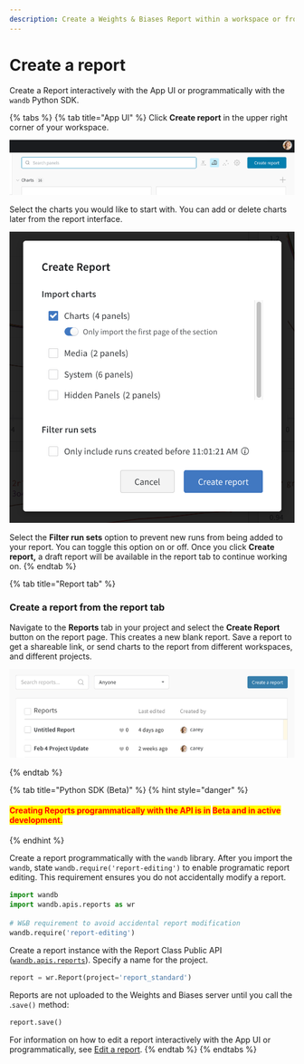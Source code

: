```yaml
---
description: Create a Weights & Biases Report within a workspace or from the report tab.
---
```


# Create a report

Create a Report interactively with the App UI or programmatically with the `wandb` Python SDK.

{% tabs %}
{% tab title="App UI" %}
Click **Create report** in the upper right corner of your workspace.

![](<../../.gitbook/assets/image (176) (2).png>)

Select the charts you would like to start with. You can add or delete charts later from the report interface.

![](<../../.gitbook/assets/Screen Shot 2021-11-17 at 11.01.32 AM.png>)

Select the **Filter run sets** option to prevent new runs from being added to your report. You can toggle this option on or off. Once you click **Create report,** a draft report will be available in the report tab to continue working on.
{% endtab %}

{% tab title="Report tab" %}
### Create a report from the report tab‌ <a href="#2.-from-the-report-page" id="2.-from-the-report-page"></a>

Navigate to the **Reports** tab in your project and select the **Create Report** button on the report page. This creates a new blank report. Save a report to get a shareable link, or send charts to the report from different workspaces, and different projects.

![](<../../.gitbook/assets/image (180).png>)


{% endtab %}

{% tab title="Python SDK (Beta)" %}
{% hint style="danger" %}
#### <mark style="color:red;">Creating Reports programmatically with the API is in</mark> <mark style="color:red;">**Beta and in active development.**</mark>
{% endhint %}

Create a report programmatically with the `wandb` library. After you import the `wandb`, state `wandb.require('report-editing')` to enable programatic report editing. This requirement ensures you do not accidentally modify a report.

```python
import wandb
import wandb.apis.reports as wr

# W&B requirement to avoid accidental report modification
wandb.require('report-editing')
```

Create a report instance with the Report Class Public API ([`wandb.apis.reports`](https://docs.wandb.ai/ref/python/public-api/api#reports)). Specify a name for the project.

```python
report = wr.Report(project='report_standard')
```

Reports are not uploaded to the Weights and Biases server until you call the .`save()` method:

```python
report.save()
```

For information on how to edit a report interactively with the App UI or programmatically, see [Edit a report](https://docs.wandb.ai/guides/reports/edit-a-report).
{% endtab %}
{% endtabs %}
